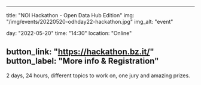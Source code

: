 

---
title: "NOI Hackathon - Open Data Hub Edition"
img: "/img/events/20220520-odhday22-hackathon.jpg"
img_alt: "event"

day: "2022-05-20"
time: "14:30"
location: "Online"

button_link: "https://hackathon.bz.it/"
button_label: "More info & Registration"
---

2 days, 24 hours, different topics to work on, one jury and amazing prizes.
